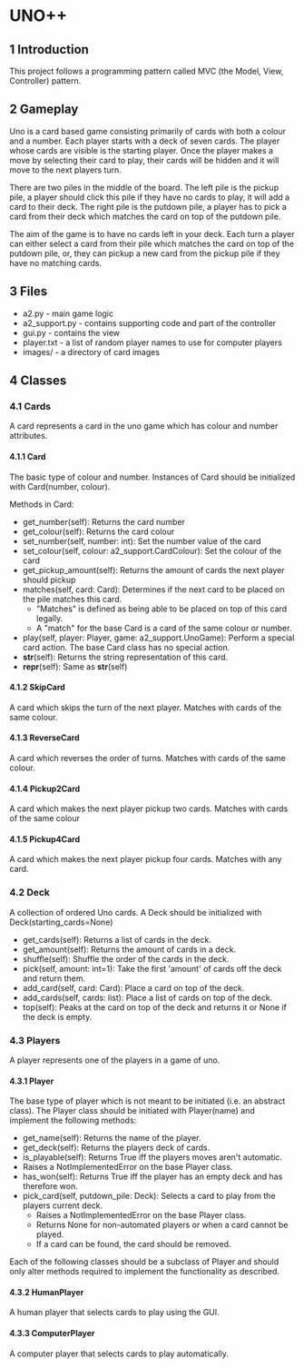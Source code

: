 # UNO++
## 1 Introduction
This project follows a programming pattern called MVC (the Model, View, Controller) pattern.

## 2 Gameplay
Uno is a card based game consisting primarily of cards with both a colour and a number. Each player starts with a deck of seven cards. The player whose cards are visible is the starting player. Once the player makes a move by selecting their card to play, their cards will be hidden and it will move to the next players turn.

There are two piles in the middle of the board. The left pile is the pickup pile, a player should click this pile if they have no cards to play, it will add a card to their deck. The right pile is the putdown pile, a player has to pick a card from their deck which matches the card on top of the putdown pile.

The aim of the game is to have no cards left in your deck. Each turn a player can either select a card from their pile which matches the card on top of the putdown pile, or, they can pickup a new card from the pickup pile if they have no matching cards.

## 3 Files
* a2.py - main game logic 
* a2_support.py - contains supporting code and part of the controller 
* gui.py - contains the view 
* player.txt - a list of random player names to use for computer players 
* images/ - a directory of card images

## 4 Classes
### 4.1 Cards
A card represents a card in the uno game which has colour and number attributes. 

#### 4.1.1 Card
The basic type of colour and number.
Instances of Card should be initialized with Card(number, colour).

Methods in Card:
* get_number(self): Returns the card number 
* get_colour(self): Returns the card colour 
* set_number(self, number: int): Set the number value of the card 
* set_colour(self, colour: a2_support.CardColour): Set the colour of the card 
* get_pickup_amount(self): Returns the amount of cards the next player should pickup 
* matches(self, card: Card): Determines if the next card to be placed on the pile matches this card.
  * "Matches" is defined as being able to be placed on top of this card legally. 
  * A "match" for the base Card is a card of the same colour or number. 
* play(self, player: Player, game: a2_support.UnoGame): Perform a special card action. The base Card class has no special action.
* __str__(self): Returns the string representation of this card.
* __repr__(self): Same as __str__(self)

#### 4.1.2 SkipCard
A card which skips the turn of the next player. Matches with cards of the same colour.

#### 4.1.3 ReverseCard
A card which reverses the order of turns. Matches with cards of the same colour.

#### 4.1.4 Pickup2Card
A card which makes the next player pickup two cards. Matches with cards of the same colour

#### 4.1.5 Pickup4Card
A card which makes the next player pickup four cards. Matches with any card.

### 4.2 Deck
A collection of ordered Uno cards. A Deck should be initialized with Deck(starting_cards=None)
* get_cards(self): Returns a list of cards in the deck. 
* get_amount(self): Returns the amount of cards in a deck. 
* shuffle(self): Shuffle the order of the cards in the deck. 
* pick(self, amount: int=1): Take the first 'amount' of cards off the deck and return them. 
* add_card(self, card: Card): Place a card on top of the deck. 
* add_cards(self, cards: list<Card>): Place a list of cards on top of the deck. 
* top(self): Peaks at the card on top of the deck and returns it or None if the deck is empty.

### 4.3 Players
A player represents one of the players in a game of uno.

#### 4.3.1 Player
The base type of player which is not meant to be initiated (i.e. an abstract class).
The Player class should be initiated with Player(name) and implement the following methods:
* get_name(self): Returns the name of the player. 
* get_deck(self): Returns the players deck of cards. 
* is_playable(self): Returns True iff the players moves aren't automatic. 
* Raises a NotImplementedError on the base Player class. 
* has_won(self): Returns True iff the player has an empty deck and has therefore won. 
* pick_card(self, putdown_pile: Deck): Selects a card to play from the players current deck. 
  * Raises a NotImplementedError on the base Player class. 
  * Returns None for non-automated players or when a card cannot be played. 
  * If a card can be found, the card should be removed.

Each of the following classes should be a subclass of Player and should only alter methods required to implement the functionality as described.

#### 4.3.2 HumanPlayer
A human player that selects cards to play using the GUI.

#### 4.3.3 ComputerPlayer
A computer player that selects cards to play automatically.
